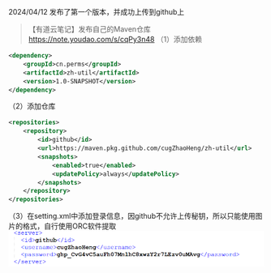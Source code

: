 2024/04/12 发布了第一个版本，并成功上传到github上
> 【有道云笔记】发布自己的Maven仓库 https://note.youdao.com/s/cqPy3n48
（1）添加依赖
```xml
<dependency>
    <groupId>cn.perms</groupId>
    <artifactId>zh-util</artifactId>
    <version>1.0-SNAPSHOT</version>
</dependency>
```
（2）添加仓库
```xml
<repositories>
    <repository>
        <id>github</id>
        <url>https://maven.pkg.github.com/cugZhaoHeng/zh-util</url>
        <snapshots>
            <enabled>true</enabled>
            <updatePolicy>always</updatePolicy>
        </snapshots>
    </repository>
</repositories>
```
（3）在setting.xml中添加登录信息，因github不允许上传秘钥，所以只能使用图片的格式，自行使用ORC软件提取
![](./images/QQ截图20240412115245.png)